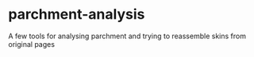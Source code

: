 # parchment-analysis
A few tools for analysing parchment and trying to reassemble skins from original pages
